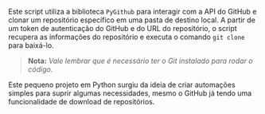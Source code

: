 Este script utiliza a biblioteca `PyGithub` para interagir com a API do GitHub e clonar um repositório específico em uma pasta de destino local.
A partir de um token de autenticação do GitHub e do URL do repositório, o script recupera as informações do repositório e executa o comando `git clone` para baixá-lo.

> **Nota:** *Vale lembrar que é necessário ter o Git instalado para rodar o código.*

Este pequeno projeto em Python surgiu da ideia de criar automações simples para suprir algumas necessidades, mesmo o GitHub já tendo uma funcionalidade de download de repositórios.
